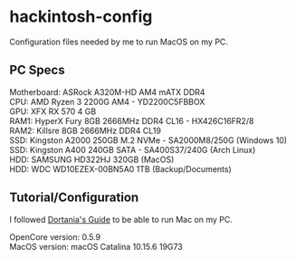 # hackintosh-config
Configuration files needed by me to run MacOS on my PC.

## PC Specs
Motherboard: ASRock A320M-HD AM4 mATX DDR4  
CPU: AMD Ryzen 3 2200G AM4 - YD2200C5FBBOX  
GPU: XFX RX 570 4 GB  
RAM1: HyperX Fury 8GB 2666MHz DDR4 CL16 - HX426C16FR2/8  
RAM2: Killsre 8GB 2666MHz DDR4 CL19  
SSD: Kingston A2000 250GB M.2 NVMe - SA2000M8/250G (Windows 10)  
SSD: Kingston A400 240GB SATA - SA400S37/240G (Arch Linux)  
HDD: SAMSUNG HD322HJ 320GB (MacOS)  
HDD: WDC WD10EZEX-00BN5A0 1TB (Backup/Documents)  

## Tutorial/Configuration
I followed [Dortania's Guide](https://dortania.github.io/getting-started/) to be able to run Mac on my PC.

OpenCore version: 0.5.9  
MacOS version: macOS Catalina 10.15.6 19G73
